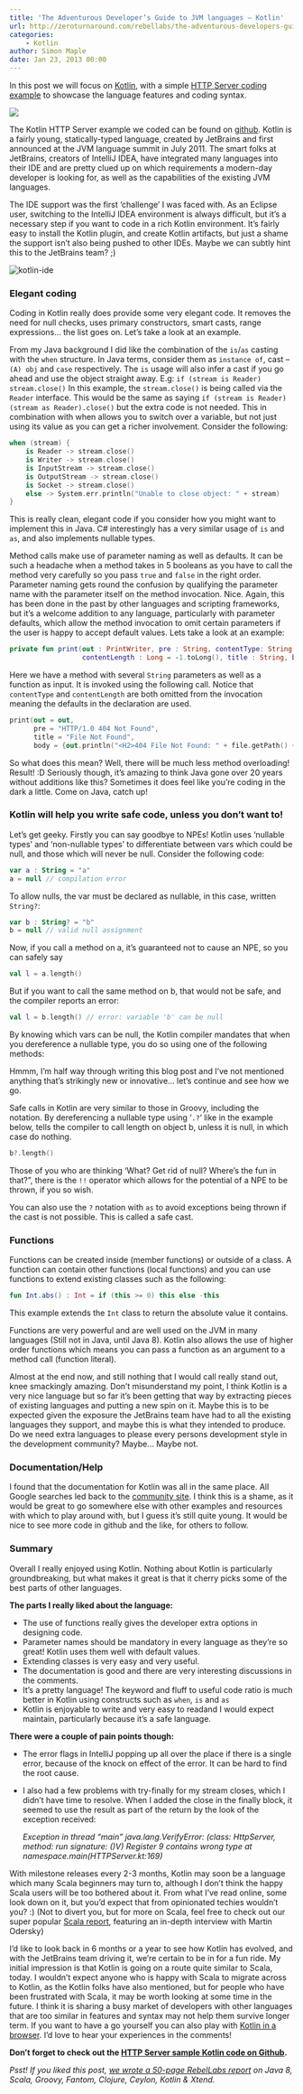 ```yaml
---
title: 'The Adventurous Developer’s Guide to JVM languages – Kotlin'
url: http://zeroturnaround.com/rebellabs/the-adventurous-developers-guide-to-jvm-languages-kotlin/
categories:
    - Kotlin
author: Simon Maple
date: Jan 23, 2013 00:00
---
```

In this post we will focus on [Kotlin](http://kotlin.jetbrains.org/), with a simple [HTTP Server coding example](https://github.com/sjmaple/Kotlin-HTTP-Server) to showcase the language features and coding syntax.

[![](http://devnet.jetbrains.net/servlet/JiveServlet/showImage/2-5456865-25537/KotlinLogo.png)](http://devnet.jetbrains.net/servlet/JiveServlet/showImage/2-5456865-25537/KotlinLogo.png)

The Kotlin HTTP Server example we coded can be found on [github](https://github.com/sjmaple/Kotlin-HTTP-Server). Kotlin is a fairly young, statically-typed language, created by JetBrains and first announced at the JVM language summit in July 2011\. The smart folks at JetBrains, creators of IntelliJ IDEA, have integrated many languages into their IDE and are pretty clued up on which requirements a modern-day developer is looking for, as well as the capabilities of the existing JVM languages.

The IDE support was the first ‘challenge’ I was faced with. As an Eclipse user, switching to the IntelliJ IDEA environment is always difficult, but it’s a necessary step if you want to code in a rich Kotlin environment. It’s fairly easy to install the Kotlin plugin, and create Kotlin artifacts, but just a shame the support isn’t also being pushed to other IDEs. Maybe we can subtly hint this to the JetBrains team? ;)

![kotlin-ide](http://zeroturnaround.com/wp-content/uploads/2013/01/kotlin-ide.png)

### Elegant coding

Coding in Kotlin really does provide some very elegant code. It removes the need for null checks, uses primary constructors, smart casts, range expressions… the list goes on. Let’s take a look at an example.

From my Java background I did like the combination of the `is`/`as` casting with the `when` structure. In Java terms, consider them as `instance of`, cast – `(A) obj` and `case` respectively. The `is` usage will also infer a cast if you go ahead and use the object straight away. E.g: `if (stream is Reader) stream.close()` In this example, the `stream.close()` is being called via the `Reader` interface. This would be the same as saying `if (stream is Reader) (stream as Reader).close()` but the extra code is not needed. This in combination with when allows you to switch over a variable, but not just using its value as you can get a richer involvement. Consider the following:

```kotlin
when (stream) {
    is Reader -> stream.close()
    is Writer -> stream.close()
    is InputStream -> stream.close()
    is OutputStream -> stream.close()
    is Socket -> stream.close()
    else -> System.err.println("Unable to close object: " + stream)
}
```

This is really clean, elegant code if you consider how you might want to implement this in Java. C# interestingly has a very similar usage of `is` and `as`, and also implements nullable types.

Method calls make use of parameter naming as well as defaults. It can be such a headache when a method takes in 5 booleans as you have to call the method very carefully so you pass `true` and `false` in the right order. Parameter naming gets round the confusion by qualifying the parameter name with the parameter itself on the method invocation. Nice. Again, this has been done in the past by other languages and scripting frameworks, but it’s a welcome addition to any language, particularly with parameter defaults, which allow the method invocation to omit certain parameters if the user is happy to accept default values. Lets take a look at an example:

```kotlin
private fun print(out : PrintWriter, pre : String, contentType: String = "text/html",
                  contentLength : Long = -1.toLong(), title : String, body : () -> Unit)
```

Here we have a method with several `String` parameters as well as a function as input. It is invoked using the following call. Notice that `contentType` and `contentLength` are both omitted from the invocation meaning the defaults in the declaration are used.

```kotlin
print(out = out,
      pre = "HTTP/1.0 404 Not Found",
      title = "File Not Found",
      body = {out.println("<H2>404 File Not Found: " + file.getPath() + "</H2>")})
```

So what does this mean? Well, there will be much less method overloading! Result! :D Seriously though, it’s amazing to think Java gone over 20 years without additions like this? Sometimes it does feel like you’re coding in the dark a little. Come on Java, catch up!

### Kotlin will help you write safe code, unless you don’t want to!

Let’s get geeky. Firstly you can say goodbye to NPEs! Kotlin uses ‘nullable types’ and ‘non-nullable types’ to differentiate between vars which could be null, and those which will never be null. Consider the following code:

```kotlin
var a : String = "a"
a = null // compilation error
```

To allow nulls, the var must be declared as nullable, in this case, written `String?`:

```kotlin
var b : String? = "b"
b = null // valid null assignment
```

Now, if you call a method on a, it’s guaranteed not to cause an NPE, so you can safely say

```kotlin
val l = a.length()
```

But if you want to call the same method on b, that would not be safe, and the compiler reports an error:

```kotlin
val l = b.length() // error: variable 'b' can be null
```

By knowing which vars can be null, the Kotlin compiler mandates that when you dereference a nullable type, you do so using one of the following methods:

Hmmm, I’m half way through writing this blog post and I’ve not mentioned anything that’s strikingly new or innovative… let’s continue and see how we go.

Safe calls in Kotlin are very similar to those in Groovy, including the notation. By dereferencing a nullable type using ‘`.?`‘ like in the example below, tells the compiler to call length on object b, unless it is null, in which case do nothing.

```kotlin
b?.length()
```

Those of you who are thinking ‘What? Get rid of null? Where’s the fun in that?”, there is the `!!` operator which allows for the potential of a NPE to be thrown, if you so wish.

You can also use the `?` notation with `as` to avoid exceptions being thrown if the cast is not possible. This is called a safe cast.

### Functions

Functions can be created inside (member functions) or outside of a class. A function can contain other functions (local functions) and you can use functions to extend existing classes such as the following:

```kotlin
fun Int.abs() : Int = if (this >= 0) this else -this
```

This example extends the `Int` class to return the absolute value it contains.

Functions are very powerful and are well used on the JVM in many languages (Still not in Java, until Java 8). Kotlin also allows the use of higher order functions which means you can pass a function as an argument to a method call (function literal).

Almost at the end now, and still nothing that I would call really stand out, knee smackingly amazing. Don’t misunderstand my point, I think Kotlin is a very nice language but so far it’s been getting that way by extracting pieces of existing languages and putting a new spin on it. Maybe this is to be expected given the exposure the JetBrains team have had to all the existing languages they support, and maybe this is what they intended to produce. Do we need extra languages to please every persons development style in the development community? Maybe… Maybe not.

### Documentation/Help

I found that the documentation for Kotlin was all in the same place. All Google searches led back to the [community site](http://confluence.jetbrains.net/display/Kotlin/Welcome). I think this is a shame, as it would be great to go somewhere else with other examples and resources with which to play around with, but I guess it’s still quite young. It would be nice to see more code in github and the like, for others to follow.

### Summary

Overall I really enjoyed using Kotlin. Nothing about Kotlin is particularly groundbreaking, but what makes it great is that it cherry picks some of the best parts of other languages.

**The parts I really liked about the language:**

*   The use of functions really gives the developer extra options in designing code.
*   Parameter names should be mandatory in every language as they’re so great! Kotlin uses them well with default values.
*   Extending classes is very easy and very useful.
*   The documentation is good and there are very interesting discussions in the comments.
*   It’s a pretty language! The keyword and fluff to useful code ratio is much better in Kotlin using constructs such as `when`, `is` and `as`
*   Kotlin is enjoyable to write and very easy to readand I would expect maintain, particularly because it’s a safe language.

**There were a couple of pain points though:**

*   The error flags in IntelliJ popping up all over the place if there is a single error, because of the knock on effect of the error. It can be hard to find the root cause.
*   I also had a few problems with try-finally for my stream closes, which I didn’t have time to resolve. When I added the close in the finally block, it seemed to use the result as part of the return by the look of the exception received:

    _Exception in thread “main” java.lang.VerifyError: (class: HttpServer, method: run signature: ()V) Register 9 contains wrong type
    at namespace.main(HTTPServer.kt:169)_

With milestone releases every 2-3 months, Kotlin may soon be a language which many Scala beginners may turn to, although I don’t think the happy Scala users will be too bothered about it. From what I’ve read online, some look down on it, but you’d expect that from opinionated techies wouldn’t you? :) (Not to divert you, but for more on Scala, feel free to check out our super popular [Scala report](http://zeroturnaround.com/labs/scala-2013-a-pragmatic-guide-to-scala-adoption-in-your-java-organization/), featuring an in-depth interview with Martin Odersky)

I’d like to look back in 6 months or a year to see how Kotlin has evolved, and with the JetBrains team driving it, we’re certain to be in for a fun ride. My initial impression is that Kotlin is going on a route quite similar to Scala, today. I wouldn’t expect anyone who is happy with Scala to migrate across to Kotlin, as the Kotlin folks have also mentioned, but for people who have been frustrated with Scala, it may be worth looking at some time in the future. I think it is sharing a busy market of developers with other languages that are too similar in features and syntax may not help them survive longer term. If you want to have a go yourself you can also play with [Kotlin in a browser](http://kotlin-demo.jetbrains.com). I’d love to hear your experiences in the comments!

**Don’t forget to check out the [HTTP Server sample Kotlin code on Github](https://github.com/sjmaple/Kotlin-HTTP-Server).**

_Psst! If you liked this post, [we wrote a 50-page RebelLabs report](http://zeroturnaround.com/rebellabs/devs/the-adventurous-developers-guide-to-jvm-languages/) on Java 8, Scala, Groovy, Fantom, Clojure, Ceylon, Kotlin & Xtend._
